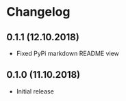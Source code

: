 # Changelog

## 0.1.1 (12.10.2018)
* Fixed PyPi markdown README view

## 0.1.0 (11.10.2018)
* Initial release
